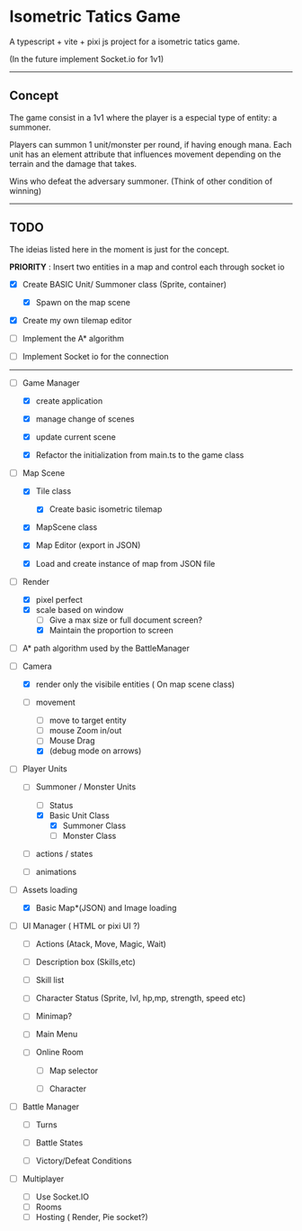 # Isometric Tatics Game

A typescript + vite + pixi js project for a isometric tatics game.

(In the future implement Socket.io for 1v1)

---

## Concept

The game consist in a 1v1 where the player is a especial type of entity:  a summoner. 

Players can summon 1 unit/monster per round, if having enough mana. Each unit has an element attribute that influences movement depending on the terrain and the damage that takes.

Wins who defeat the adversary summoner. (Think of other condition of winning)

---

## TODO

The ideias listed here in the moment is just for the concept.

**PRIORITY** : Insert two entities in a map and control each through socket io 

- [x] Create BASIC Unit/ Summoner class (Sprite, container)
  
  - [x] Spawn on the map scene

- [x] Create my own tilemap editor

- [ ] Implement the A* algorithm

- [ ] Implement Socket io for the connection

---

- [ ] Game Manager
  
  - [x] create application
  
  - [x] manage change of scenes
  
  - [x] update current scene
  
  - [x] Refactor the initialization from main.ts to the game class

- [ ] Map Scene
  
  - [x] Tile class
    
    - [x] Create basic isometric tilemap
  
  - [x] MapScene class
  
  - [x] Map Editor (export in JSON)
  
  - [x] Load and create instance of map from JSON file

- [ ] Render
  
  - [x] pixel perfect 
  - [x] scale based on window
    - [ ] Give a max size or full document screen?
    - [x] Maintain the proportion to screen

- [ ] A* path algorithm used by the BattleManager

- [ ] Camera
  
  - [x] render only the visibile entities ( On map scene class)
  
  - [ ] movement
    
    - [ ] move to target entity
    - [ ] mouse Zoom in/out
    - [ ] Mouse Drag
    - [x] (debug mode on arrows)

- [ ] Player Units
  
  - [ ] Summoner / Monster Units
    
    - [ ] Status
    - [x] Basic Unit Class
      - [x] Summoner Class
      - [ ] Monster Class
  
  - [ ] actions / states
  
  - [ ] animations

- [ ] Assets loading
  
  - [x] Basic Map*(JSON) and Image loading

- [ ] UI Manager ( HTML or pixi UI ?)
  
  - [ ] Actions (Atack, Move, Magic, Wait)
  
  - [ ] Description box (Skills,etc)
  
  - [ ] Skill list
  
  - [ ] Character Status (Sprite, lvl, hp,mp, strength, speed etc)
  
  - [ ] Minimap?
  
  - [ ] Main Menu
  
  - [ ] Online Room
    
    - [ ] Map selector
    
    - [ ] Character

- [ ] Battle Manager
  
  - [ ] Turns
  
  - [ ] Battle States
  
  - [ ] Victory/Defeat Conditions

- [ ] Multiplayer
  
  - [ ] Use Socket.IO
  - [ ] Rooms
  - [ ] Hosting ( Render, Pie socket?)
